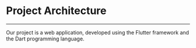 Project Architecture
====================

---


Our project is a web application, developed using the Flutter framework and the Dart programming language. 
